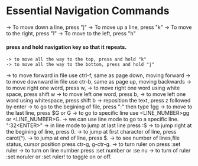 # Essential Navigation Commands
  -> To move down a line, press "j"
  -> To move up a line, press "k"
  -> To move to the right, press "l"
  -> To move to the left, press "h"

  #### press and hold navigation key so that it repeats.

    -> to move all the way to the top, press and hold "k"
    -> to move all the way to the bottom, press and hold "j"
    
  -> to move forward in file use ctrl-f, same as page down, moving forward
  -> to move downward in file use ctr-b, same as page up, moving backwards
  -> to move right one word, press w, 
  -> to move right one word using white space, press shift w
  -> to move left one word, press b, 
  -> to move left one word using whitespace, press shift b
  -> reposition the text, press z followed by enter
  -> to go to the begining of file, press ":" then type 1gg
  -> to move to the last line, press $G or G
  -> to go to specific line use <LINE_NUMBER>gg or <LINE_NUMBER>G.
  -> we can use line mode to go to a specific line. ":32<ENTER>"
  -> in line mode  to jump at last line press :$
  -> to jump right at the begining of line, press 0.
  -> to jump at first character of line, press carot(^). 
  -> to jump at end of line, press $.
  -> to see number of lines,file status, cursor position press ctr-g, g-ctr-g.
  -> to turn ruler on press :set ruler
  -> to turn on line number press :set number or :se nu
  -> to turn of ruler :set noruler or :set ruler! to toggle on or off.
